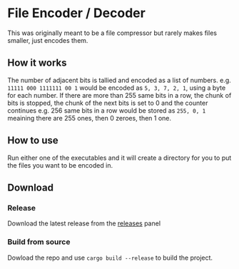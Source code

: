 # File Encoder / Decoder

This was originally meant to be a file compressor but rarely makes files smaller, just encodes them.

## How it works

The number of adjacent bits is tallied and encoded as a list of numbers.
e.g. `11111 000 1111111 00 1` would be encoded as `5, 3, 7, 2, 1`, using a byte for each number. If there are more than 255 same bits in a row, the chunk of bits is stopped, the chunk of the next bits is set to 0 and the counter continues e.g. 256 same bits in a row would be stored as `255, 0, 1` meaining there are 255 ones, then 0 zeroes, then 1 one.

## How to use

Run either one of the executables and it will create a directory for you to put the files you want to be encoded in.

## Download

### Release

Download the latest release from the [releases](https://github.com/matsixfive/encoder/releases) panel

### Build from source

Dowload the repo and use `cargo build --release` to build the project.
